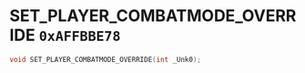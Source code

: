 # SET_PLAYER_COMBATMODE_OVERRIDE `0xAFFBBE78`

```cpp
void SET_PLAYER_COMBATMODE_OVERRIDE(int _Unk0);
```